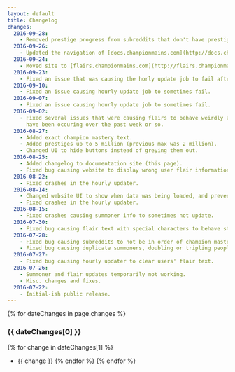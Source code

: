 ```yaml
---
layout: default
title: Changelog
changes:
  2016-09-28:
    - Removed prestige progress from subreddits that don't have prestige enabled in the website UI.
  2016-09-26:
    - Updated the navigation of [docs.championmains.com](http://docs.championmains.com/) and added a [support page](support).
  2016-09-24:
    - Moved site to [flairs.championmains.com](http://flairs.championmains.com/), and this documentation site to [docs.championmains.com](http://docs.championmains.com/).
  2016-09-23:
    - Fixed an issue that was causing the horly update job to fail after 2016-09-20.
  2016-09-10:
    - Fixed an issue causing hourly update job to sometimes fail.
  2016-09-07:
    - Fixed an issue causing hourly update job to sometimes fail.
  2016-09-02:
    - Fixed several issues that were causing flairs to behave weirdly and/or not automatically update. Issues
      have been occuring over the past week or so.
  2016-08-27:
    - Added exact champion mastery text.
    - Added prestiges up to 5 million (previous max was 2 million).
    - Changed UI to hide buttons instead of greying them out.
  2016-08-25:
    - Added changelog to documentation site (this page).
    - Fixed bug causing website to display wrong user flair information after internal changes on 2016-08-12.
  2016-08-22:
    - Fixed crashes in the hourly updater.
  2016-08-14:
    - Changed website UI to show when data was being loaded, and prevent button spamming.
    - Fixed crashes in the hourly updater.
  2016-08-15:
    - Fixed crashes causing summoner info to sometimes not update.
  2016-07-30:
    - Fixed bug causing flair text with special characters to behave strangely.
  2016-07-28:
    - Fixed bug causing subreddits to not be in order of champion mastery.
    - Fixed bug causing duplicate summoners, doubling or tripling peoples' mastery points.
  2016-07-27:
    - Fixed bug causing hourly updater to clear users' flair text.
  2016-07-26:
    - Summoner and flair updates temporarily not working.
    - Misc. changes and fixes.
  2016-07-22:
    - Initial-ish public release.
---
```


{% for dateChanges in page.changes %}
### {{ dateChanges[0] }}
{% for change in dateChanges[1] %}
- {{ change }}
{% endfor %}
{% endfor %}
